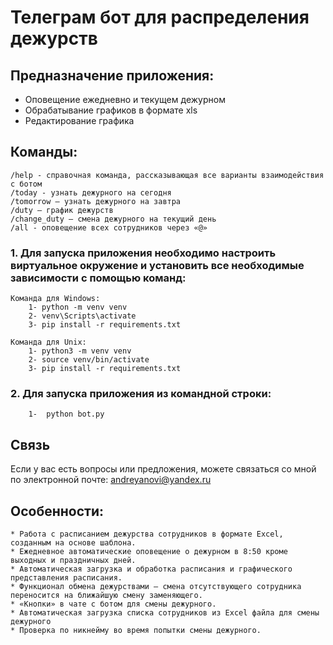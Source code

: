 # Телеграм бот для распределения дежурств

## Предназначение приложения:
- Оповещение ежедневно и текущем дежурном 
- Обрабатывание графиков в формате xls
- Редактирование графика

## Команды:

```
/help - справочная команда, рассказывающая все варианты взаимодействия с ботом
/today - узнать дежурного на сегодня
/tomorrow – узнать дежурного на завтра
/duty – график дежурств 
/change_duty – смена дежурного на текущий день
/all - оповещение всех сотрудников через «@»
```


### 1. Для запуска приложения необходимо настроить виртуальное окружение и установить все необходимые зависимости с помощью команд:
    Команда для Windows:
        1- python -m venv venv
        2- venv\Scripts\activate
        3- pip install -r requirements.txt

    Команда для Unix:
        1- python3 -m venv venv
        2- source venv/bin/activate 
        3- pip install -r requirements.txt


### 2. Для запуска приложения из командной строки:
        1-  python bot.py


## Связь

Если у вас есть вопросы или предложения, можете связаться со мной по электронной почте: andreyanovi@yandex.ru

## Особенности:
```
* Работа с расписанием дежурства сотрудников в формате Excel, созданным на основе шаблона.
* Ежедневное автоматические оповещение о дежурном в 8:50 кроме выходных и праздничных дней.
* Автоматическая загрузка и обработка расписания и графического представления расписания.
* Функционал обмена дежурствами – смена отсутствующего сотрудника переносится на ближайшую смену заменяющего.
* «Кнопки» в чате с ботом для смены дежурного.
* Автоматическая загрузка списка сотрудников из Excel файла для смены дежурного
* Проверка по никнейму во время попытки смены дежурного.
```